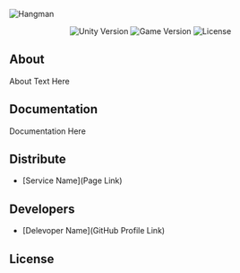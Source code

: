 ![Hangman](https://user-images.githubusercontent.com/69163582/209092220-04ba1647-c567-437f-985d-b67cc6f7938b.jpg)


<p align="center">
   <img src="" alt="Unity Version">
   <img src="" alt="Game Version">
   <img src="" alt="License">
</p>

## About

About Text Here

## Documentation

Documentation Here

## Distribute

- [Service Name](Page Link)


## Developers

- [Delevoper Name](GitHub Profile Link)

## License
